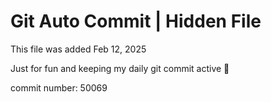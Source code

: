 # Git Auto Commit | Hidden File

This file was added Feb 12, 2025

Just for fun and keeping my daily git commit active 🤪

commit number: 50069
